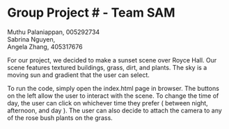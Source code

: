 # Group Project # - Team SAM

Muthu Palaniappan, 005292734 <br>
Sabrina Nguyen, <br>
Angela Zhang, 405317676 <br>


For our project, we decided to make a sunset scene over Royce Hall. 
Our scene features textured buildings, grass, dirt, and plants. The sky is a moving sun and 
gradient that the user can select.

To run the code, simply open the index.html page in browser. The buttons on the left allow the user to
interact with the scene. To change the time of day, the user can click on whichever time they prefer (
between night, afternoon, and day ). The user can also decide to attach the camera to any of the rose 
bush plants on the grass. 

